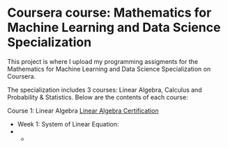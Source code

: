 # Coursera course: Mathematics for Machine Learning and Data Science Specialization

This project is where I upload my programming assigments for the Mathematics for Machine Learning and Data Science Specialization on Coursera.


The specialization includes 3 courses: Linear Algebra, Calculus and Probability & Statistics. Below are the contents of each course:


Course 1: Linear Algebra
[Linear Algebra Certification](https://github.com/user-attachments/files/17084046/Coursera.FJSDSDQLX3QQ.1.pdf)
* Week 1: System of Linear Equation:
* * 

